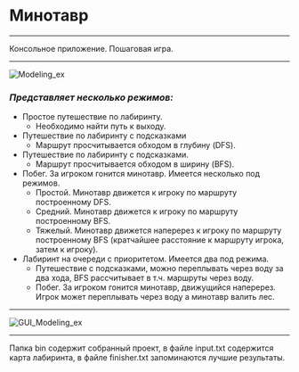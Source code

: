 # **Минотавр**
*************
Консольное приложение. Пошаговая игра.
*********
![Modeling_ex](https://1.downloader.disk.yandex.ru/disk/502dd48565f53e9db94b3c6a072a79d4ae557a1c70c7d3e4dbe29c3b47914613/59a8a5ec/e4yAmOpUdHfB_SQ08sGywY1f500DDupBLri9aRRz1C8wUyXH2JlGFFAde88bVK1nzkwTxuCRydUQl0gbvLuJSw%3D%3D?uid=227757636&filename=min_menu.jpg&disposition=inline&hash=&limit=0&content_type=image%2Fjpeg&fsize=47309&hid=9251aa8dd2e977b558b3bc96a75ab84c&media_type=image&tknv=v2&etag=a030497dd912b2898f0c6b14f2ff9608)

### ***Представляет несколько режимов:***

+ Простое путешествие по лабиринту.
	+ Необходимо найти путь к выходу.
+ Путешествие по лабиринту с подсказками
	+ Маршрут просчитывается обходом в глубину (DFS).
+ Путешествие по лабиринту с подсказками.
	+ Маршрут просчитывается обходом в ширину (BFS).
+ Побег. За игроком гонится минотавр. Имеется несколько под режимов.
	+ Простой. Минотавр движется к игроку по маршруту построенному DFS.
	+ Средний. Минотавр движется к игроку по маршруту построенному BFS.
	+ Тяжелый. Минотавр движется наперерез к игроку по маршруту построенному BFS (кратчайшее расстояние к маршруту игрока, затем к игроку).
+ Лабиринт на очереди с приоритетом. Имеется два под режима. 
	+ Путешествие с подсказками, можно переплывать через воду за два хода, BFS рассчитывает в т.ч. маршруты через воду.
	+ Побег. За игроком гонится минотавр, движущийся наперерез. Игрок может переплывать через воду а минотавр валить лес. 
**********

![GUI_Modeling_ex](https://2.downloader.disk.yandex.ru/disk/23496db7474658687a60279c5107df167a3f2a9f9ab8fda95781dda9e28c021e/59a8a60d/e4yAmOpUdHfB_SQ08sGywTbYnVMf4l2d1Tf5uW56RDOBH4kUke6byCqy8NvK0_ocb7WalqRsoKSqO0gfjXXACQ%3D%3D?uid=227757636&filename=min_game.jpg&disposition=inline&hash=&limit=0&content_type=image%2Fjpeg&fsize=34752&hid=c755c174692666a7831d80771ff6cc2e&media_type=image&tknv=v2&etag=5262a263261295dce7e2728636f01576)
*********

Папка bin содержит собранный проект, в файле input.txt содержится карта лабиринта, в файле finisher.txt запоминаются лучшие результаты.
